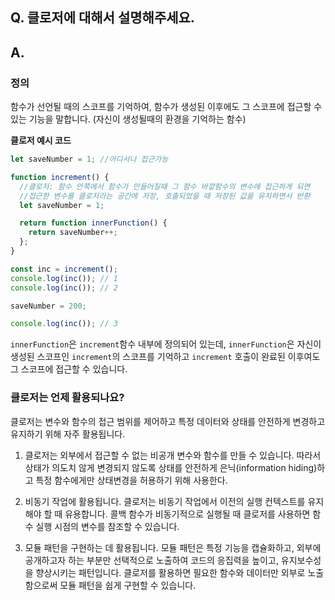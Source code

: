 ## Q. 클로저에 대해서 설명해주세요.

## A.

### 정의

함수가 선언될 때의 스코프를 기억하여, 함수가 생성된 이후에도 그 스코프에 접근할 수 있는 기능을 말합니다.
(자신이 생성될때의 환경을 기억하는 함수)

**클로저 예시 코드**

```ts
let saveNumber = 1; //어디서나 접근가능

function increment() {
  //클로저: 함수 안쪽에서 함수가 만들어질때 그 함수 바깥함수의 변수에 접근하게 되면
  //접근한 변수를 클로저라는 공간에 저장, 호출되었을 때 저장된 값을 유지하면서 반환
  let saveNumber = 1;

  return function innerFunction() {
    return saveNumber++;
  };
}

const inc = increment();
console.log(inc()); // 1
console.log(inc()); // 2

saveNumber = 200;

console.log(inc()); // 3
```

`innerFunction`은 `increment`함수 내부에 정의되어 있는데, `innerFunction`은 자신이 생성된 스코프인 `increment`의 스코프를 기억하고 `increment` 호출이 완료된 이후여도 그 스코프에 접근할 수 있습니다.

### 클로저는 언제 활용되나요?

클로저는 변수와 함수의 접근 범위를 제어하고 특정 데이터와 상태를 안전하게 변경하고 유지하기 위해 자주 활용됩니다.

1. 클로저는 외부에서 접근할 수 없는 비공개 변수와 함수를 만들 수 있습니다. 따라서 상태가 의도치 않게 변경되지 않도록 상태를 안전하게 은닉(information hiding)하고 특정 함수에게만 상태변경을 허용하기 위해 사용한다.

2. 비동기 작업에 활용됩니다. 클로저는 비동기 작업에서 이전의 실행 컨텍스트를 유지해야 할 때 유용합니다. 콜백 함수가 비동기적으로 실행될 때 클로저를 사용하면 함수 실행 시점의 변수를 참조할 수 있습니다.

3. 모듈 패턴을 구현하는 데 활용됩니다. 모듈 패턴은 특정 기능을 캡슐화하고, 외부에 공개하고자 하는 부분만 선택적으로 노출하여 코드의 응집력을 높이고, 유지보수성을 향상시키는 패턴입니다. 클로저를 활용하면 필요한 함수와 데이터만 외부로 노출함으로써 모듈 패턴을 쉽게 구현할 수 있습니다.
